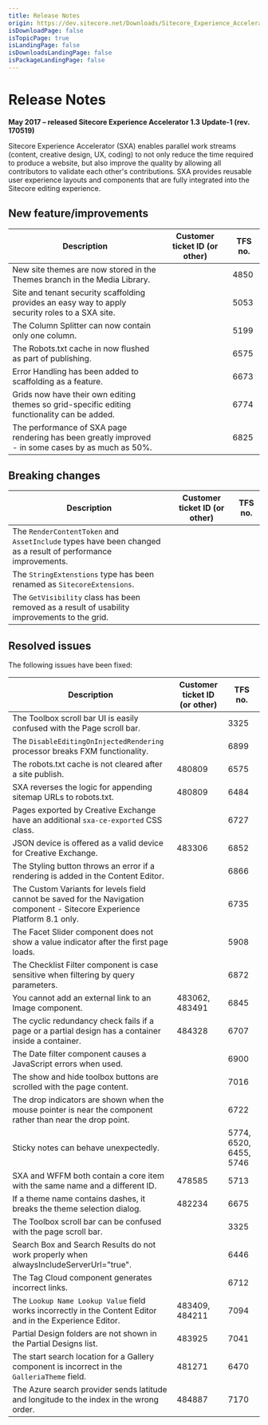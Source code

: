 ```yaml
---
title: Release Notes
origin: https://dev.sitecore.net/Downloads/Sitecore_Experience_Accelerator/13/Sitecore_Experience_Accelerator_13_Update1/Release_Notes
isDownloadPage: false
isTopicPage: true
isLandingPage: false
isDownloadsLandingPage: false
isPackageLandingPage: false
---
```


# Release Notes

**May 2017 – released Sitecore Experience Accelerator 1.3 Update-1 (rev. 170519)**

Sitecore Experience Accelerator (SXA) enables parallel work streams (content, creative design, UX, coding) to not only reduce the time required to produce a website, but also improve the quality by allowing all contributors to validate each other's contributions. SXA provides reusable user experience layouts and components that are fully integrated into the Sitecore editing experience.

## New feature/improvements

 | Description | Customer ticket ID (or other) | TFS no. |
 | --- | --- | --- |
 | ​New site themes are now stored in the Themes branch in the Media Library. |  | 4850 |
 | Site and tenant security scaffolding provides an easy way to apply security roles to a SXA site. |  | 5053 |
 | The Column Splitter can now contain only one column​. |  | 5199 |
 | The Robots.txt cache in now flushed as part of publish​ing. |  | 6575 |
 | Error Handling has been added to scaffolding as a feature. |  | 6673 |
 | Grids now have their own editing themes so grid-specific editing functionality can be added​. |  | 6774 |
 | The performance of SXA page rendering has been greatly improved​​​ - in some cases by as much as 50%. |  | 6825 |

## Breaking changes

 | Description | Customer ticket ID (or other) | TFS no. |
 | --- | --- | --- |
 | The `RenderContentToken` and `AssetInclude` types have been changed as a result of performance improvements.​ |  |  |
 | The `StringExtenstions` type has been renamed as `SitecoreExtensions`. |  |  |
 | The `GetVisibility` class has been removed as a result of usability improvements to the grid. |  |  |

## Resolved issues

The following issues have been fixed:

 | Description | Customer ticket ID (or other) | TFS no. |
 | --- | --- | --- |
 | The Toolbox scroll bar UI is easily confused with the Page scroll bar. |  | 3325 |
 | ​The `DisableEditingOnInjectedRendering` processor breaks FXM functionality​. |  | 6899 |
 | ​The robots.txt cache is not cleared after a site publish.​ | 480809 | 6575 |
 | ​SXA reverses the logic for appending sitemap URLs to robots.txt. | 480809 | 6484 |
 | Pages exported by Creative Exchange have an additional `sxa-ce-exported` CSS class​. |  | 6727 |
 | ​JSON device is offered as a valid device for Creative Exchange.​ | 483306 | 6852 |
 | ​The Styling button throws an error if a rendering is added in the Content Editor.​ |  | 6866 |
 | ​The Custom Variants for levels field cannot be saved for the Navigation component - Sitecore Experience Platform 8.1 only​.​​​ |  | 6735 |
 | The Facet Slider component does not show a value indicator after the first page loads.​ |  | 5908 |
 | The Checklist Filter component is case sensitive when filtering by query parameters​. |  | 6872 |
 | ​You cannot add an external link to an Image component.​ | 483062, 483491 | 6845 |
 | ​The cyclic redundancy check fails if a page or a partial design has a container inside a container.​ | 484328 | 6707 |
 | The Date filter component causes a JavaScript errors when used.​ |  | 6900 |
 | ​The show and hide toolbox buttons are scrolled with the page content.​ |  | 7016 |
 | ​The drop indicators are shown when the mouse pointer is near the component rather than near the drop point.​ |  | 6722 |
 | ​Sticky notes can behave unexpectedly.​ |  | 5774, 6520, 6455, 5746 |
 | SXA and WFFM both contain a core item with the same name and a different ID. | 478585 | 5713 |
 | ​If a theme name contains dashes, it breaks the theme selection dialog​. | 482234 | 6675 |
 | ​The Toolbox scroll bar can be confused with the page scroll bar.​​​​ |  | 3325 |
 | Search Box and Search Results do not work properly when alwaysIncludeServerUrl="true"​. |  | 6446 |
 | ​The Tag Cloud component generates incorrect links​​.​​ |  | 6712 |
 | The `Lookup Name Lookup Value` field works incorrectly in the Content Editor and in the Experience Editor. ​​​​ | 483409, 484211 | 7094 |
 | ​Partial Design folders are not shown in the Partial Designs list​​​.​​ | 483925 | 7041 |
 | The start search location for a Gallery component is incorrect in the `GalleriaTheme` field.​​​ | 481271 | 6470 |
 | The ​Azure search provider sends latitude and longitude to the index in the wrong order.​​ | 484887 | 7170 |